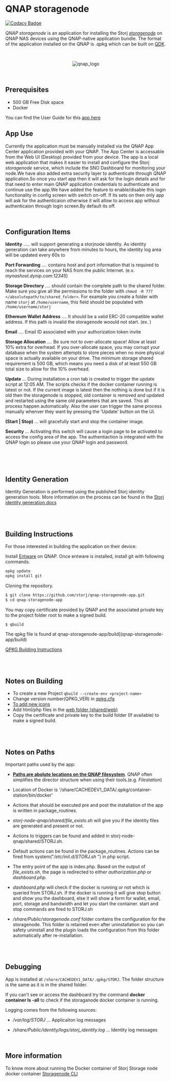 
# QNAP storagenode

[![Codacy Badge](https://api.codacy.com/project/badge/Grade/7416745af7d44e11aa5d89a9d915156c)](https://app.codacy.com/gh/storj-thirdparty/qnap-storagenode-app?utm_source=github.com&utm_medium=referral&utm_content=storj-thirdparty/qnap-storagenode-app&utm_campaign=Badge_Grade_Settings)

*QNAP storagenode* is an application for installing the Storj *[storagenode](https://documentation.storj.io/setup/cli/storage-node)* on QNAP NAS devices using the QNAP-native application bundle. The format of the application installed on the QNAP is .qpkg which can be built on [QDK](https://github.com/qnap-dev/QDK#installation).

<br />

<p align="center"><img src="README.assets/qnap_logo.png" alt="qnap_logo" /></p>

<br />

## Prerequisites

- 500 GB Free Disk space
- Docker

You can find the User Guide for this [app here](https://github.com/storj-thirdparty/qnap-storagenode-app/blob/master/docs/QNAP%20Storagenode%20User%20Guide.md)

## App Use

Currently the application must be manually installed via the QNAP App Center application provided with your QNAP.  The App Center is accessable from the Web UI (Desktop) provided from your device.  The app is a local web application that makes it easier to install and configure the Storj *storagenode* service, which include the SNO Dashboard for monitoring your node.We have also added extra security layer to authenticate through QNAP application.So once you start app then it will ask for the login details and for that need to enter main QNAP application credentials to authenticate and continue use the app.We have added the feature to enable/disable this login functionality in config screen with switch on-off. If its sets on then only app will ask for the authenticaion otherwise it will allow to access app without authenticaion through login screen.By default its off.

<br />

## Configuration Items

**Identity** .....  will support generating a storjnode identity.  As identity generation can take anywhere from minutes to hours, the identity log area will be updated every 60s to 

**Port Forwarding** .... contains host and port information that is required to reach the services on your NAS from the public Internet. (e.x. *mynashost.dynip.com:12345*)

**Storage Directory** .... should contain the complete path to the shared folder. Make sure you give all the permissions to the folder with `chmod -R 777 </absolutepath/to/shared_folder>`. For example you create a folder with name `storj` at `/home/username`, this field should be populated with `/home/username/storj`

**Ethereum Wallet Address** .... It should be a valid ERC-20 compatible wallet address. If this path is invalid the storagenode woould not start. (ex. )

**Email** .... Email ID associated with your authorization token invite

**Storage Allocation** .... Be sure not to over-allocate space! Allow at least 10% extra for overhead. If you over-allocate space, you may corrupt your database when the system attempts to store pieces when no more physical space is actually available on your drive. The minimum storage shared requirement is 500 GB, which means you need a disk of at least 550 GB total size to allow for the 10% overhead.

**Update** ... During installation a cron tab is created to trigger the update script at 12:05 AM. The scripts checks if the docker container running is latest or not. If the current image is latest then the nothing is done but if it is old then the storagenode is stopped, old container is removed and updated and restarted using the same old parameters that are saved. This all process happen automatically. Also the user can trigger the same process manually whenver they want by pressing the 'Update' button on the UI. 

**(Start | Stop)** ... will gracefully start and stop the container image.

**Security** ... Activating this switch will cause a login page to be activated to access the config area of the app.   The authentiaction is integrated with the QNAP login so please use your QNAP login and password.

<br /><br /><br />


## Identity Generation

Identity Generation is performed using the published Storj identity generation tools.  More information on the process can be found in the [Storj identity generation docs](https://documentation.storj.io/dependencies/identity) 

<br /><br />



## Building Instructions

For those interested in building the application on their device:

Install [Entware](https://www.qnapclub.eu/en/qpkg/556) on QNAP.
Once entware is installed, install git with following commands.

```sh
opkg update
opkg install git
```

Cloning the repository.

```bash
$ git clone https://github.com/storj/qnap-storagenode-app.git
$ cd qnap-storagenode-app
```
You may copy certificate provided by QNAP and the associated private key to the project folder root to make a signed build.

```bash
$ qbuild
```
The qpkg file is found at qnap-storagenode-app/build](qnap-storagenode-app/build)

[QPKG Building Instructions](https://edhongcy.gitbooks.io/qdk-quick-start-guide/content/build-your-own-qpkg.html)

<br /><br />

## Notes on Building

- To create a new Project `qbuild --create-env <project-name>`
- Change version number(QPKG_VER) in [qpkg.cfg](qpkg.cfg)
- [To add new icons](https://github.com/qnap-dev/QDK#how-to-add-icons-in-qpkg)
- Add html/php files in the [web folder (shared/web)](shared/web)
- Copy the certificate and private key to the build folder (If available) to make a signed build.

<br /><br />

## Notes on Paths

 Important paths used by the app:

- <u>**Paths are abolute locations on the QNAP filesystem**</u>.  QNAP often simplifies the director structure when using their tools.(e.g. *Filestation*)
- Location of Docker is '/share/CACHEDEV1_DATA/.qpkg/container-station/bin/docker'
- Actions that should be executed pre and post the installation of the app is written in package_routines.

- *storj-node-qnap/shared/file_exists.sh* will give you if the identity files are generated and present or not.

- Actions to triggers can be found and added in storj-node-qnap/shared/STORJ.sh.

- Default actions can be found in the package_routines.  Actions can be fired from system("*/etc/init.d/STORJ.sh <your-command>*") in php script.

- The entry point of the app is index.php. Based on the output of *file_exists.sh*, the page is redirected to either *authorization.php* or *dashboard.php*.

- *dashboard.php* will check if the docker is running or not which is queried from STORJ.sh. If the docker is running it will give stop button and show you the dashboard, else it will show a form for wallet, email, port, storage and bandwidth and let you start the container.
  start and stop commands are fired to STORJ.sh
- */share/Public/storagenode.conf* folder contains the configuration for the storagenode. This folder is retained even after uninstallation so you can safety uninstall and the plugin loads the configuration from this folder automatically after re-installation.

  <br /><br />

## Debugging

App is installed at `/share/CACHEDEV1_DATA/.qpkg/STORJ`. The folder structure is the same as it is in the shared folder.

If you can't see or access the dashboard try the command **docker container ls -all** to check if the storaganode docker container is running.

Logging comes from the following sources:

- */var/log/STORJ* ... Applicaiton log messages
- */share/Public/identity/logs/storj_identity.log* ... Identity log messages

  <br />

## More information

To know more about running the Docker container of Storj Storage node docker container [Storagenode CLI](https://documentation.storj.io/setup/cli/storage-node)
